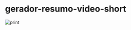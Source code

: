 # gerador-resumo-video-short
![print](https://github.com/Diegokraus/gerador-resumo-video-short/assets/80995860/a4ac7d3e-30fc-4d3b-8f92-5b824388240f)

